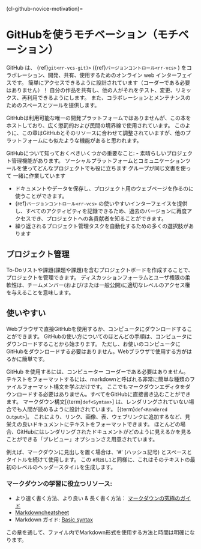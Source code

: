 (cl-github-novice-motivation)=
# GitHubを使うモチベーション（モチベーション）

GitHub は、 {ref}`git<rr-vcs-git)>` ({ref}`バージョンコントロール<rr-vcs>` ) をコラボレーション、開発、共有、使用するためのオンライン web インターフェイスです。 簡単にアクセスできるように設計されています（コーダーである必要はありません）！ 自分の作品を共有し、他の人がそれをテスト、変更、リミックス、再利用できるようにします。 また、コラボレーションとメンテナンスのためのスペースとツールを提供します。

GitHubは利用可能な唯一の開発プラットフォームではありませんが、この本をホストしており、広く懲罰的および民間の境界線で使用されています。 このように、この章はGitHubとそのリソースに合わせて調整されていますが、他のプラットフォームにも似たような機能があると思われます。

GitHubについて知っておくべきいくつかの重要なこと: - 素晴らしいプロジェクト管理機能があります。 ソーシャルプラットフォームとコミュニケーションツールを使ってどんなプロジェクトでも役に立ちます グループが同じ文書を使って 一緒に作業しています
- ドキュメントやデータを保存し、プロジェクト用のウェブページを作るのに使うことができます。
- {ref}`バージョンコントロール<rr-vcs>` の使いやすいインターフェイスを提供し、すべてのアクティビティを記録できるため、過去のバージョンに再度アクセスでき、プロジェクトへの各貢献者を知ることができます。
- 繰り返されるプロジェクト管理タスクを自動化するための多くの選択肢があります


## プロジェクト管理

To-Doリストや課題(課題や課題)を含むプロジェクトボードを作成することで、プロジェクトを管理できます。 ディスカッションフォーラムとユーザ権限の柔軟性は、チームメンバー(および/または一般公開)に適切なレベルのアクセス権を与えることを意味します。

## 使いやすい

Webブラウザで直接GitHubを使用するか、コンピュータにダウンロードすることができます。 GitHubの使い方についてのほとんどの手順は、コンピュータにダウンロードすることから始まります。 ただし、お使いのコンピュータにGitHubをダウンロードする必要はありません。Webブラウザで使用する方がはるかに簡単です。

GitHub を使用するには、コンピューター コーダーである必要はありません。 テキストをフォーマットするには、markdownと呼ばれる非常に簡単な種類のファイルフォーマット構文を学ぶだけです。 ここでもマークダウンエディタをダウンロードする必要はありません。すべてをGitHubに直接書き込むことができます。 マークダウン構文[{term}`def<Syntax>`] は、レンダリングされていない場合でも人間が読めるように設計されています。 [{term}`def<Rendered Output>`]。 これにより、リンク、画像、表、ウェブリンクに追加するなど、見栄えの良いドキュメントにテキストをフォーマットできます。 ほとんどの場合、GitHubにはレンダリングされたドキュメントがどのように見えるかを見ることができる「プレビュー」オプションさえ用意されています。

例えば、マークダウンに見出しを置く場合は、'#' (ハッシュ記号) とスペースとタイトルを続けて使用します。 この `#見出し1`と同様に、これはそのテキストの最初のレベルのヘッダースタイルを生成します。

### マークダウンの学習に役立つリソース:

* より速く書く方法、より良い & 長く書く方法： [マークダウンの究極のガイド](https://ghost.org/changelog/markdown/)
* [Markdowncheatsheet](https://github.com/adam-p/markdown-here/wiki/Markdown-Cheatsheet)
* Markdown ガイド: [Basic syntax](https://www.markdownguide.org/basic-syntax/)

この章を通して、ファイル内でMarkdown形式を使用する方法と時間は明確になります。
